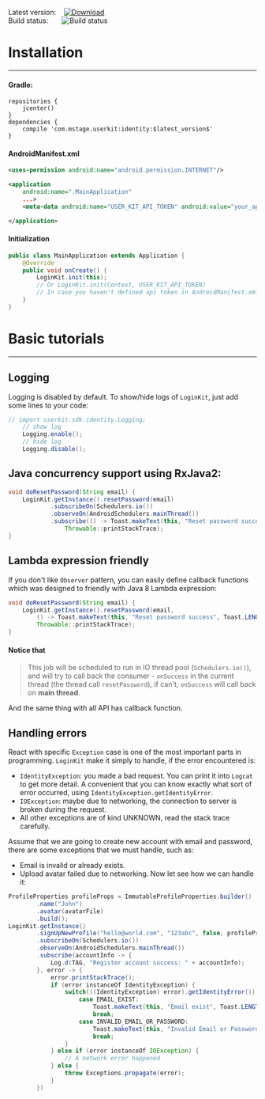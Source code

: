 Latest version:&nbsp;&nbsp;&nbsp;&nbsp;[![Download](https://api.bintray.com/packages/mstage/mStage-SDK/LoginKit-SDK/images/download.svg) ](https://bintray.com/mstage/mStage-SDK/LoginKit-SDK/_latestVersion)<br>
Build status:&nbsp;&nbsp;&nbsp;&nbsp;&nbsp;&nbsp;&nbsp;![Build status](https://circleci.com/gh/jupitervn/userKit-Android-SDK/tree/master.svg?style=shield&circle-token=0cb9923a82f369171f87d827bbc497e11b495e6d)
# Installation
-------
#### Gradle:
```
repositories {
    jcenter()
}
dependencies {
    compile 'com.mstage.userkit:identity:$latest_version$'
}
```

#### AndroidManifest.xml

```xml
<uses-permission android:name="android.permission.INTERNET"/>

<application
    android:name=".MainApplication"
    ...>
    <meta-data android:name="USER_KIT_API_TOKEN" android:value="your_api_token_here" />

</application>
```

#### Initialization
```Java
public class MainApplication extends Application {
    @Override
    public void onCreate() {
        LoginKit.init(this);
        // Or LoginKit.init(Context, USER_KIT_API_TOKEN)
        // In case you haven't defined api token in AndroidManifest.xml
    }
}

```

# Basic tutorials
----------
## Logging
Logging is disabled by default. To show/hide logs of `LoginKit`, just add some lines to your code:
```java
// import userkit.sdk.identity.Logging;
    // show log
    Logging.enable();
    // hide log
    Logging.disable();
```
## Java concurrency support using RxJava2:
```java
void doResetPassword(String email) {
    LoginKit.getInstance().resetPassword(email)
            .subscribeOn(Schedulers.io())
            .observeOn(AndroidSchedulers.mainThread())
            .subscribe(() -> Toast.makeText(this, "Reset password success", Toast.LENGTH_SHORT).show(),
                Throwable::printStackTrace);
}
```
## Lambda expression friendly
If you don't like `Observer` pattern, you can easily define callback functions
which was designed to friendly with Java 8 Lambda expression:
```java
void doResetPassword(String email) {
    LoginKit.getInstance().resetPassword(email,
        () -> Toast.makeText(this, "Reset password success", Toast.LENGTH_SHORT).show(),
        Throwable::printStackTrace);
}
```
#### Notice that
> This job will be scheduled to run in IO thread pool (`Schedulers.io()`), and will try to call back the consumer - `onSuccess` in the current thread (the thread call `resetPassword`), if can't, `onSuccess` will call back on **main thread**.

And the same thing with all API has callback function.
## Handling errors
React with specific `Exception` case is one of the most important parts in programming.
`LoginKit` make it simply to handle, if the error encountered is:
  * `IdentityException`: you made a bad request.
  You can print it into `Logcat` to get more detail. A convenient that you can know exactly
  what sort of error occurred, using `IdentityException.getIdentityError`.
  * `IOException`: maybe due to networking, the connection to server is broken during the request.
  * All other exceptions are of kind UNKNOWN, read the stack trace carefully.
 
Assume that we are going to create new account with email and password,
there are some exceptions that we must handle, such as:
  * Email is invalid or already exists.
  * Upload avatar failed due to networking.
Now let see how we can handle it:
```java
ProfileProperties profileProps = ImmutableProfileProperties.builder()
        .name("John")  
        .avatar(avatarFile)
        .build();
LoginKit.getInstance()
        .signUpNewProfile("hello@world.com", "123abc", false, profileProps)
        .subscribeOn(Schedulers.io())
        .observeOn(AndroidSchedulers.mainThread())
        .subscribe(accountInfo -> {
            Log.d(TAG, "Register account success: " + accountInfo);
        }, error -> {
            error.printStackTrace();
            if (error instanceOf IdentityException) {
                switch(((IdentityException) error).getIdentityError()) {
                    case EMAIL_EXIST:
                        Toast.makeText(this, "Email exist", Toast.LENGTH_SHORT).show();
                        break;
                    case INVALID_EMAIL_OR_PASSWORD:
                        Toast.makeText(this, "Invalid Email or Password", Toast.LENGTH_SHORT).show();
                        break;
                }
            } else if (error instanceOf IOException) {
                // A network error happened
            } else {
                throw Exceptions.propagate(error);
            }
        })
```
